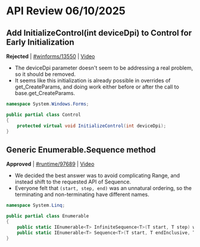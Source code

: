 # API Review 06/10/2025

## Add InitializeControl(int deviceDpi) to Control for Early Initialization

**Rejected** | [#winforms/13550](https://github.com/dotnet/winforms/issues/13550#issuecomment-2960189335) | [Video](https://www.youtube.com/watch?v=TZ-WbijLyKM&t=0h0m0s)

* The deviceDpi parameter doesn't seem to be addressing a real problem, so it should be removed.
* It seems like this initialization is already possible in overrides of get_CreateParams, and doing work either before or after the call to base.get_CreateParams.

```C#
namespace System.Windows.Forms;

public partial class Control
{
    protected virtual void InitializeControl(int deviceDpi);
}
```
## Generic Enumerable.Sequence method

**Approved** | [#runtime/97689](https://github.com/dotnet/runtime/issues/97689#issuecomment-2960335829) | [Video](https://www.youtube.com/watch?v=TZ-WbijLyKM&t=0h59m6s)

* We decided the best answer was to avoid complicating Range, and instead shift to the requested API of Sequence.
* Everyone felt that `(start, step, end)` was an unnatural ordering, so the terminating and non-terminating have different names.

```C#
namespace System.Linq;

public partial class Enumerable
{
    public static IEnumerable<T> InfiniteSequence<T>(T start, T step) where T : IAdditionOperators<T, T, T>;
    public static IEnumerable<T> Sequence<T>(T start, T endInclusive, T step) where T : INumber<T>;
}
```


